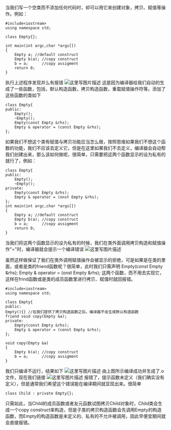 当我们写一个空类而不添加任何代码时，却可以用它来创建对象，拷贝、赋值等操作。例如：

```
#include<iostream>
using namespace std;

class Empty{};

int main(int argc,char *args[])
{
    Empty a; //default construct
    Empty b(a); //copy construct
    b = a;      //copy assigment
    return 0;
}
```
执行上述程序发现并么有报错
![这里写图片描述](http://img.blog.csdn.net/20160904005447609)
这是因为编译器给我们自动的生成了一些函数，包括，默认构造函数，拷贝构造函数，重载赋值操作符等。添加了这些函数的类如下

```
class Empty{
public:
    Empty();  
    ~Empty();
    Empty(const Empty &rhs);
    Empty & operator = (const Empty &rhs);
};

```
如果我们不想这个类有赋值与拷贝功能应当怎么做，按照思维如果我们不想这个函数的功能，我们不应该去定义它，但是在这里如果我们不去定义，编译器会自动帮我们创建出来，那么该如何做呢，很简单，只需要把这两个函数显示的设为私有的就行了，例如：

```
class Empty{
public:
    Empty();  
    ~Empty();
private:
    Empty(const Empty &rhs);
    Empty & operator = (onst Empty &rhs);
};
int main(int argc,char *args[])
{
    Empty a; //default construct
    Empty b(a); //copy construct
    b = a;      //copy assigment
    return 0;
}
```
当我们将这两个函数显示的设为私有的时候，我们在类外面调用拷贝构造和赋值操作"="时，编译器就会提示一个编译错误
![这里写图片描述](http://img.blog.csdn.net/20160904010915772)

虽然这样做保证了我们在类外调用赋值操作会被显示的拒绝，可是如果是在类的里面，或者是类的friend函数呢？很简单，此时我们只需声明
Empty(const Empty &rhs);
    Empty & operator = (onst Empty &rhs);
    这两个函数，而不用去实现它，这样在frind函数或是类的成员函数里进行拷贝、赋值时就回报错。
```
#include<iostream>
using namespace std;

class Empty{
public:
Empty(){} //在我们提供了拷贝构造函数之后，编译器不会生成默认构造函数
friend void copy(Empty &a);
private:
    Empty(const Empty &rhs);
    Empty & operator = (const Empty &rhs);
};

void copy(Empty &a)
{
    Empty b(a); //copy construct
    b = a;      //copy assigment
}

```
我们只编译不运行，结果如下
![这里写图片描述](http://img.blog.csdn.net/20160904013253982)
由上图所示编译成功并生成了.o文件，现在我们链接
![这里写图片描述](http://img.blog.csdn.net/20160904013507730)
报错了，提示函数未定义（我们确实没有定义），但是通常我们希望这个错误能在编译期间就显现出来。很简单

```
class Child : private Empty{};
```
只需如此，当Child的成员函数或者友元函数试图拷贝Child对象时，Child类会生成一个copy construct来构造，但是子类的拷贝构造函数会先调用Empty的构造函数，而Empty的构造函数是未定义的、私有的不允许被调用，因此早便宜期间就会直接报错。